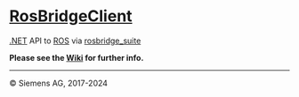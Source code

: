 # [RosBridgeClient](https://github.com/siemens/ros-sharp/tree/master/RosBridgeClient) #
[.NET](https://www.microsoft.com/net) API to [ROS](http://www.ros.org/) via [rosbridge_suite](http://wiki.ros.org/rosbridge_suite)

__Please see the [Wiki](https://github.com/siemens/ros-sharp/wiki) for further info.__

---

© Siemens AG, 2017-2024
